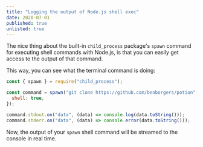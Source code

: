 ```yaml
---
title: "Logging the output of Node.js shell exec"
date: 2020-07-01
published: true
unlisted: true
---
```


The nice thing about the built-in `child_process` package's `spawn` command for executing shell commands with Node.js, is that you can easily get access to the output of that command.

This way, you can see what the terminal command is doing:

```jsx
const { spawn } = require("child_process");

const command = spawn("git clone https://github.com/benborgers/potion", {
  shell: true,
});

command.stdout.on("data", (data) => console.log(data.toString()));
command.stderr.on("data", (data) => console.error(data.toString()));
```

Now, the output of your `spawn` shell command will be streamed to the console in real time.
